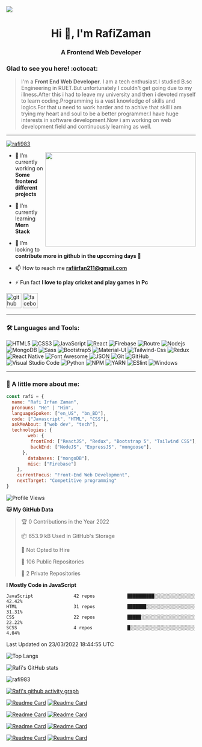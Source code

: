 
<img src="https://cdn.dribbble.com/users/1292677/screenshots/6139167/media/fcf7fd0c619bb87706533079240915f3.gif">

<h1 align="center">Hi 👋, I'm RafiZaman</h1>
<h3 align="center">A Frontend Web Developer</h3>

### Glad to see you here! :octocat:

> I'm a **Front End Web Developer**. I am a tech enthusiast.I studied B.sc Engineering in RUET.But unfortunately I couldn't get going due to my illness.After this i had to leave my university and then i devoted myself to learn coding.Programming is a vast knowledge of skills and logics.For that u need to work harder and to achive that skill i am trying my heart and soul to be a better programmer.I have huge interests in software development.Now i am working on web development field and continuously learning as well.
---

<p align="left"> <a href="https://github.com/ryo-ma/github-profile-trophy"><img src="https://github-profile-trophy.vercel.app/?username=rafi983" alt="rafi983" /></a> </p>


<img align="right" height="250" width="400" src="https://cdn.dribbble.com/users/1162077/screenshots/4649464/skatter-programmer.gif">

- 🔭 I’m currently working on **Some frontend different projects**

- 🌱 I’m currently learning **Mern Stack**

- 👯 I’m looking to **contribute more in github in the upcoming days 🤣**

- 📫 How to reach me **rafiirfan211@gmail.com**

- ⚡ Fun fact **I love to play cricket and play games in Pc**

[<img src='https://cdn.jsdelivr.net/npm/simple-icons@3.0.1/icons/github.svg' alt='github' height='40'>](https://github.com/rafi983)  [<img src='https://cdn.jsdelivr.net/npm/simple-icons@3.0.1/icons/facebook.svg' alt='facebook' height='40'>](https://www.facebook.com/rafi983)  



---


### 🛠 Languages and Tools:

![HTML5](https://img.shields.io/badge/-HTML5-000000?style=flat&logo=html5&logoColor=ffffff&labelColor=E34F26)
![CSS3](https://img.shields.io/badge/-CSS3-000000?style=flat&logo=css3&logoColor=ffffff&labelColor=1572B6)
![JavaScript](https://img.shields.io/badge/-JavaScript-000000?style=flat&logo=javascript)
![React](https://img.shields.io/badge/-React-000000?style=flat&logo=react)
![Firebase](https://img.shields.io/badge/-firebase-000000?style=flat&logo=firebase)
![Routre](https://img.shields.io/badge/-Router-000000?style=flat&logo=react-router)
![Nodejs](https://img.shields.io/badge/-Nodejs-000000?style=flat&logo=Node.js)
![MongoDB](https://img.shields.io/badge/-MongoDB-000000?style=flat&logo=mongodb&labelColor=ffffff)
![Sass](https://img.shields.io/badge/-SCSS-000000?style=flat&logo=sass&logoColor=ffffff&labelColor=%23CC6699)
![Bootstrap5](https://img.shields.io/badge/-Bootstrap%205-000000?style=flat&logo=bootstrap&logoColor=ffffff&labelColor=563D7C)
![Material-UI](https://img.shields.io/badge/-Material%20UI-000000?style=flat&logo=Material%20UI&logoColor=ffffff&labelColor=0081CB)
![Tailwind-Css](https://img.shields.io/badge/-Tailwind%20CSS-000000?style=flat&logo=tailwindcss&logoColor=ffffff&labelColor=0081CB)
![Redux](https://img.shields.io/badge/-Redux-000000?style=flat&logo=redux&logoColor=764ABC&labelColor=ffffff)
![React Native](https://img.shields.io/badge/-React%20Native-000000?style=flat&logo=react&labelColor=000000)
![Font Awesome](https://img.shields.io/badge/-font%20awesome-000000?style=flat&logo=font-awesome&logoColor=339AF0&labelColor=ffffff)
![JSON](https://img.shields.io/badge/-JSON-000000?style=flat&logo=JSON&logoColor=000000&labelColor=ffffff)
![Git](https://img.shields.io/badge/-Git-000000?style=flat&logo=git&logoColor=F05032&labelColor=ffffff)
![GitHub](https://img.shields.io/badge/-GitHub-000000?style=flat&logo=github&logoColor=000000&labelColor=ffffff)
![Visual Studio Code](https://img.shields.io/badge/-VSCode-000000?style=flat&logo=visual-studio-code&labelColor=007ACC)
![Python](https://img.shields.io/badge/-Python-000000?style=flat&logo=python&logoColor=ffffff&labelColor=563D7C)
![NPM](https://img.shields.io/badge/-npm-000000?style=flat&logo=npm&labelColor=ffffff)
![YARN](https://img.shields.io/badge/-yarn-000000?style=flat&logo=yarn)
![ESlint](https://img.shields.io/badge/-ESlint-000000?style=flat&logo=ESlint&labelColor=4B32C3)
![Windows](https://img.shields.io/badge/-Windows-000000?style=flat&logo=windows&logoColor=ffffff&labelColor=0078D6)


---



### :boy: A little more about me:

```javascript
const rafi = {
  name: "Rafi Irfan Zaman",
  pronouns: "He" | "Him",
  languageSpoken: ["en_US", "bn_BD"],
  code: ["Javascript", "HTML", "CSS"],
  askMeAbout: ["web dev", "tech"],
  technologies: {
        web: {
         frontEnd: ["ReactJS", "Redux", "Bootstrap 5", "Tailwind CSS"],
         backEnd: ["NodeJS", "ExpressJS", "mongoose"],
      },
        databases: ["mongoDB"],
        misc: ["Firebase"]
    },
    currentFocus: "Front-End Web Development",
    nextTarget: "Competitive programming"
}
```

<!--START_SECTION:waka-->
![Profile Views](http://img.shields.io/badge/Profile%20Views-0-blue)

**🐱 My GitHub Data** 

> 🏆 0 Contributions in the Year 2022
 > 
> 📦 653.9 kB Used in GitHub's Storage 
 > 
> 🚫 Not Opted to Hire
 > 
> 📜 106 Public Repositories 
 > 
> 🔑 2 Private Repositories  
 > 
**I Mostly Code in JavaScript** 

```text
JavaScript               42 repos            ██████████░░░░░░░░░░░░░░░   42.42% 
HTML                     31 repos            ███████░░░░░░░░░░░░░░░░░░   31.31% 
CSS                      22 repos            █████░░░░░░░░░░░░░░░░░░░░   22.22% 
SCSS                     4 repos             █░░░░░░░░░░░░░░░░░░░░░░░░   4.04%

```



 Last Updated on 23/03/2022 18:44:55 UTC
<!--END_SECTION:waka-->


![Top Langs](https://github-readme-stats.vercel.app/api/top-langs/?username=rafi983&card_width=500&theme=vision-friendly-dark)

![Rafi's GitHub stats](https://github-readme-stats.vercel.app/api?username=rafi983&show_icons=true&theme=vision-friendly-dark)

<p><img align="center" src="https://github-readme-streak-stats.herokuapp.com/?user=rafi983&theme=vision-friendly-dark" alt="rafi983" /></p>


[![Rafi's github activity graph](https://activity-graph.herokuapp.com/graph?username=rafi983&theme=chartreuse-dark&hide_border=true)](https://github.com/ashutosh00710/github-readme-activity-graph)


[![Readme Card](https://github-readme-stats.vercel.app/api/pin/?username=rafi983&repo=FancySlider&theme=omni)](https://github.com/rafi983/FancySlider)
[![Readme Card](https://github-readme-stats.vercel.app/api/pin/?username=rafi983&repo=Tic-Tac-Toe&theme=omni)](https://github.com/rafi983/Tic-Tac-Toe)

[![Readme Card](https://github-readme-stats.vercel.app/api/pin/?username=rafi983&repo=Hungry-Monster&theme=omni)](https://github.com/rafi983/Hungry-Monster)
[![Readme Card](https://github-readme-stats.vercel.app/api/pin/?username=rafi983&repo=WeatherApp-Js&theme=omni)](https://github.com/rafi983/WeatherApp-Js)


[![Readme Card](https://github-readme-stats.vercel.app/api/pin/?username=rafi983&repo=Natours&theme=omni)](https://github.com/rafi983/Natours)
[![Readme Card](https://github-readme-stats.vercel.app/api/pin/?username=rafi983&repo=Glassmorphism-Calculator&theme=omni)](https://github.com/rafi983/Glassmorphism-Calculator)

[![Readme Card](https://github-readme-stats.vercel.app/api/pin/?username=rafi983&repo=Backroads-site&theme=omni)](https://github.com/rafi983/Backroads-site)
[![Readme Card](https://github-readme-stats.vercel.app/api/pin/?username=rafi983&repo=Tea-station&theme=omni)](https://github.com/rafi983/Tea-station)

